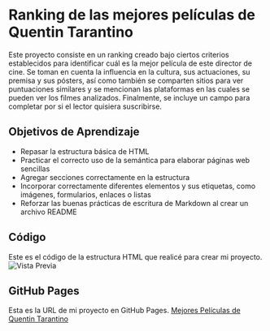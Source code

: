 # Ranking de las mejores películas de Quentin Tarantino
Este proyecto consiste en un ranking creado bajo ciertos criterios establecidos para identificar cuál es la mejor película de este director de cine. Se toman en cuenta la influencia en la cultura, sus actuaciones, su premisa y sus pósters, así como también se comparten sitios para ver puntuaciones similares y se mencionan las plataformas en las cuales se pueden ver los filmes analizados. Finalmente, se incluye un campo para completar por si el lector quisiera suscribirse.

## Objetivos de Aprendizaje
- Repasar la estructura básica de HTML
- Practicar el correcto uso de la semántica para elaborar páginas web sencillas
- Agregar secciones correctamente en la estructura
- Incorporar correctamente diferentes elementos y sus etiquetas, como imágenes, formularios, enlaces o listas
- Reforzar las buenas prácticas de escritura de Markdown al crear un archivo README

## Código
Este es el código de la estructura HTML que realicé para crear mi proyecto.
![Vista Previa](https://i.postimg.cc/sgq4SbsJ/Codigo-Tarantino.png)

## GitHub Pages
Esta es la URL de mi proyecto en GitHub Pages.
[Mejores Películas de Quentin Tarantino](https://abrahammdn.github.io/QuentinTarantinoMovies/)
